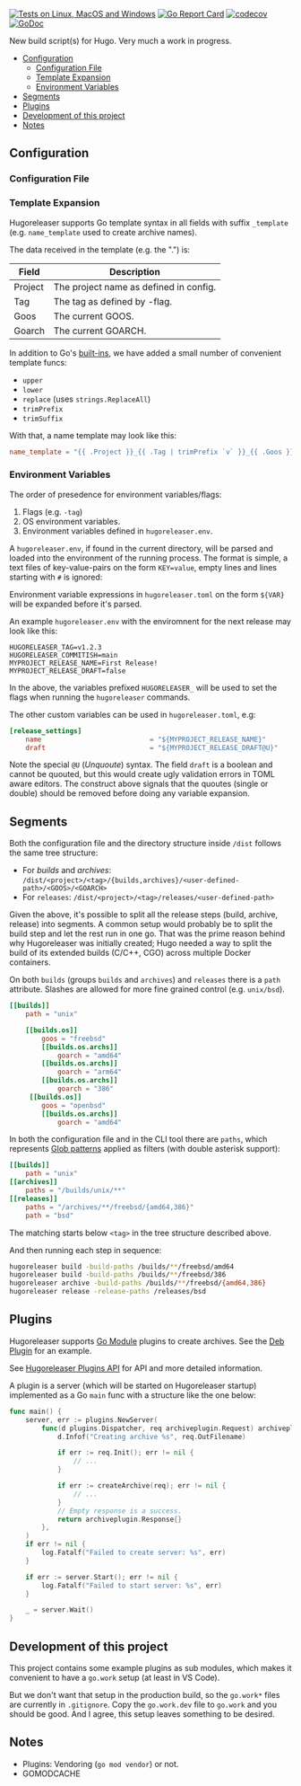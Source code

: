 [![Tests on Linux, MacOS and Windows](https://github.com/gohugoio/hugoreleaser/workflows/Test/badge.svg)](https://github.com/gohugoio/hugoreleaser/actions?query=workflow%3ATest)
[![Go Report Card](https://goreportcard.com/badge/github.com/gohugoio/hugoreleaser)](https://goreportcard.com/report/github.com/gohugoio/hugoreleaser)
[![codecov](https://codecov.io/gh/gohugoio/hugoreleaser/branch/main/graph/badge.svg?token=OWZ9RCAYWO)](https://codecov.io/gh/gohugoio/hugoreleaser)
[![GoDoc](https://godoc.org/github.com/gohugoio/hugoreleaser?status.svg)](https://godoc.org/github.com/gohugoio/hugoreleaser)

New build script(s) for Hugo. Very much a work in progress.

* [Configuration](#configuration)
    * [Configuration File](#configuration-file)
    * [Template Expansion](#template-expansion)
    * [Environment Variables](#environment-variables)
* [Segments](#segments)
* [Plugins](#plugins)
* [Development of this project](#development-of-this-project)
* [Notes](#notes)

## Configuration

### Configuration File


### Template Expansion

Hugoreleaser supports Go template syntax in all fields with suffix `_template` (e.g. `name_template` used to create archive names).

The data received in the template (e.g. the ".") is:

| Field  | Description |
| ------------- | ------------- |
| Project  | The project name as defined in config.  |
| Tag      | The tag as defined by -flag.  |
| Goos     | The current GOOS.  |
| Goarch   | The current GOARCH.  |


In addition to Go's [built-ins](https://pkg.go.dev/text/template#hdr-Functions), we have added a small number of convenient template funcs:

* `upper`
* `lower`
* `replace` (uses `strings.ReplaceAll`)
* `trimPrefix`
* `trimSuffix`

With that, a name template may look like this:

```toml
name_template = "{{ .Project }}_{{ .Tag | trimPrefix `v` }}_{{ .Goos }}-{{ .Goarch }}"
```

### Environment Variables

The order of presedence for environment variables/flags:

1. Flags (e.g. `-tag`)
2. OS environment variables.
3. Environment variables defined in `hugoreleaser.env`.

A `hugoreleaser.env`, if found in the current directory, will be parsed and loaded into the environment of the running process. The format is simple, a text files of key-value-pairs on the form `KEY=value`, empty lines and lines starting with `#` is ignored:

Environment variable expressions in `hugoreleaser.toml` on the form `${VAR}` will be expanded before it's parsed.

An example `hugoreleaser.env` with the enviromnent for the next release may look like this:

```
HUGORELEASER_TAG=v1.2.3
HUGORELEASER_COMMITISH=main
MYPROJECT_RELEASE_NAME=First Release!
MYPROJECT_RELEASE_DRAFT=false
```

In the above, the variables prefixed `HUGORELEASER_` will be used to set the flags when running the `hugoreleaser` commands.

The other custom variables can be used in `hugoreleaser.toml`, e.g:

```toml
[release_settings]
    name                           = "${MYPROJECT_RELEASE_NAME}"
    draft                          = "${MYPROJECT_RELEASE_DRAFT@U}"
```

Note the special `@U` (_Unquoute_) syntax. The field `draft` is a boolean and cannot be quouted, but this would create ugly validation errors in TOML aware editors. The construct above signals that the quoutes (single or double) should be removed before doing any variable expansion.


## Segments

Both the configuration file and the directory structure inside `/dist` follows the same tree structure: 

* For *builds* and *archives*: `/dist/<project>/<tag>/{builds,archives}/<user-defined-path>/<GOOS>/<GOARCH>`
* For `releases`: `/dist/<project>/<tag>/releases/<user-defined-path>`

Given the above, it's possible to split all the release steps (build, archive, release) into segments. A common setup would probably be to split the build step and let the rest run in one go. That was the prime reason behind why Hugoreleaser was initially created; Hugo needed a way to split the build of its extended builds (C/C++, CGO) across multiple Docker containers.

On both `builds` (groups `builds` and `archives`) and `releases` there is a `path` attribute. Slashes are allowed for more fine grained control (e.g. `unix/bsd`).

```toml
[[builds]]
    path = "unix"

    [[builds.os]]
        goos = "freebsd"
        [[builds.os.archs]]
            goarch = "amd64"
        [[builds.os.archs]]
            goarch = "arm64"
        [[builds.os.archs]]
            goarch = "386"
     [[builds.os]]
        goos = "openbsd"
        [[builds.os.archs]]
            goarch = "amd64"
```

In both the configuration file and in the CLI tool there are `paths`, which represents [Glob patterns](https://github.com/gobwas/glob) applied as filters (with double asterisk support):

```toml
[[builds]]
    path = "unix"
[[archives]]
    paths = "/builds/unix/**"
[[releases]]
    paths = "/archives/**/freebsd/{amd64,386}"
    path = "bsd"
```

The matching starts below `<tag>` in the tree structure described above.

And then running each step in sequence:

```bash
hugoreleaser build -build-paths /builds/**/freebsd/amd64
hugoreleaser build -build-paths /builds/**/freebsd/386
hugoreleaser archive -build-paths /builds/**/freebsd/{amd64,386}
hugoreleaser release -release-paths /releases/bsd
```

## Plugins

Hugoreleaser supports [Go Module](https://go.dev/blog/using-go-modules) plugins to create archives. See the [Deb Plugin](https://github.com/gohugoio/hugoreleaser-archive-plugins/tree/main/deb) for an example.

See [Hugoreleaser Plugins API](https://github.com/gohugoio/hugoreleaser-plugins-api) for API and more detailed information.

A plugin is a server (which will be started on Hugoreleaser startup) implemented as a Go `main` func with a structure like the one below:

```go
func main() {
	server, err := plugins.NewServer(
		func(d plugins.Dispatcher, req archiveplugin.Request) archiveplugin.Response {
			d.Infof("Creating archive %s", req.OutFilename)

			if err := req.Init(); err != nil {
				// ...
			}

			if err := createArchive(req); err != nil {
				// ...
			}
			// Empty response is a success.
			return archiveplugin.Response{}
		},
	)
	if err != nil {
		log.Fatalf("Failed to create server: %s", err)
	}

	if err := server.Start(); err != nil {
		log.Fatalf("Failed to start server: %s", err)
	}

	_ = server.Wait()
}
```


## Development of this project

This project contains some example plugins as sub modules, which makes it convenient to have a `go.work` setup (at least in VS Code).

But we don't want that setup in the production build, so the `go.work*` files are currently in `.gitignore`. Copy the `go.work.dev` file to `go.work` and you should be good. And I agree, this setup leaves something to be desired.

## Notes

* Plugins: Vendoring (`go mod vendor`) or not.
* GOMODCACHE